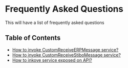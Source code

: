 # Frequently Asked Questions

This will have a list of frequently asked questions

## Table of Contents
* [How to invoke CustomReceiveERPMessage service?](/AMSOsram/faq>HowToInvokeCustomReceiveERPMessageService)
* [How to invoke CustomReceiveStiboMessage service?](/AMSOsram/faq>HowToInvokeCustomReceiveStiboMessageService)
* [How to inkove service exposed on API?](/AMSOsram/faq>HowToInvokeServiceExposedOnAPI)


